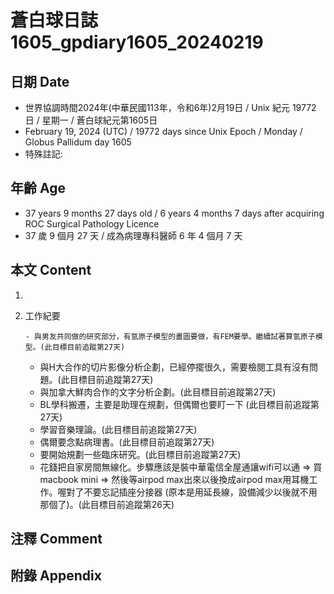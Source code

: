 [_metadata_:encoding]: - "utf-8"
[_metadata_:language]: - "zh-Hant-TW"
[_metadata_:fileformat]: - "markdown"
[_metadata_:MIME_type]: - "text/plain"
[_metadata_:markdown_version]: - "commonmark version 0.30"
[_metadata_:markdown_spec]: - "https://spec.commonmark.org/0.30/"

# 蒼白球日誌1605_gpdiary1605_20240219 #

## 日期 Date ##

* 世界協調時間2024年(中華民國113年，令和6年)2月19日 / Unix 紀元 19772 日 / 星期一 / 蒼白球紀元第1605日
* February 19, 2024 (UTC) / 19772 days since Unix Epoch / Monday / Globus Pallidum day 1605
* 特殊註記:

## 年齡 Age ##

* 37 years 9 months 27 days old / 6 years 4 months 7 days after acquiring ROC Surgical Pathology Licence
* 37 歲 9 個月 27 天 / 成為病理專科醫師 6 年 4 個月 7 天

## 本文 Content ##

1. 

    
2. 工作紀要

       - 與男友共同做的研究部分，有氫原子模型的畫圖要做，有FEM要學。繼續試著算氫原子模型。(此目標目前追蹤第27天)
   - 與H大合作的切片影像分析企劃，已經停擺很久，需要檢閱工具有沒有問題。(此目標目前追蹤第27天)
   - 與加拿大鮮肉合作的文字分析企劃。(此目標目前追蹤第27天)
   - BL學科搬遷，主要是助理在規劃，但偶爾也要盯一下 (此目標目前追蹤第27天)
   - 學習音樂理論。(此目標目前追蹤第27天)
   - 偶爾要念點病理書。(此目標目前追蹤第27天)
   - 要開始規劃一些臨床研究。(此目標目前追蹤第27天)
   - 花錢把自家房間無線化。步驟應該是裝中華電信全屋通讓wifi可以通 => 買macbook mini => 然後等airpod max出來以後換成airpod max用耳機工作。喔對了不要忘記插座分接器 (原本是用延長線，設備減少以後就不用那個了)。(此目標目前追蹤第26天)


## 注釋 Comment ##


## 附錄 Appendix ##

